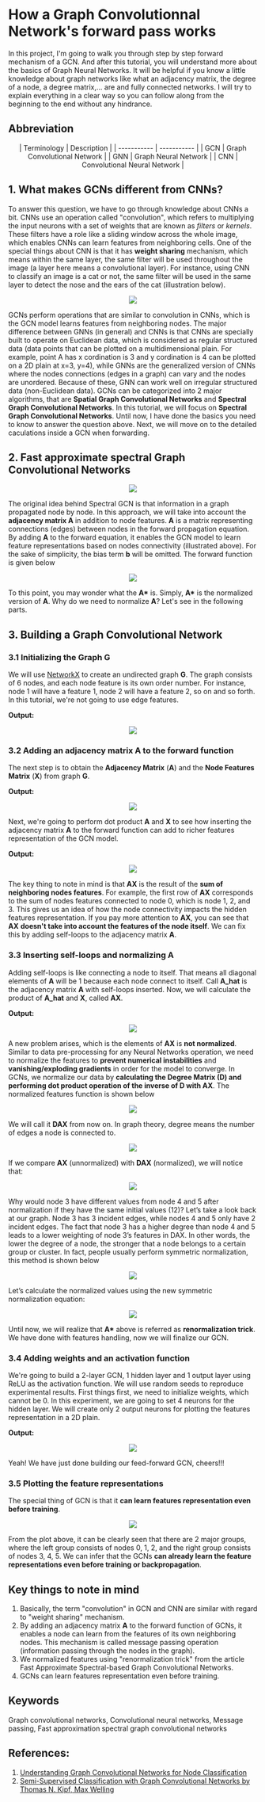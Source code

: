 # How a Graph Convolutionnal Network's forward pass works

In this project, I'm going to walk you through step by step forward mechanism of a GCN. And after this tutorial, 
you will understand more about the basics of Graph Neural Networks. It will be helpful if you know a little 
knowledge about graph networks like what an adjacency matrix, the degree of a node, a degree matrix,... are and
fully connected networks. I will try to explain everything in a clear way so you can follow along from the beginning
to the end without any hindrance.

## Abbreviation
<center>
| Terminology | Description |
| ----------- | ----------- |
| GCN      | Graph Convolutional Network       |
| GNN      | Graph Neural Network       |
| CNN   | Convolutional Neural Network        |
</center>

## 1. What makes GCNs different from CNNs?
To answer this question, we have to go through knowledge about CNNs a bit. CNNs use an operation called "convolution", which refers to multiplying the input neurons with a set of weights that are known as *filters* or *kernels*. These filters have a role like a sliding window across the whole image, which enables CNNs can learn features from neighboring cells. One of the special things about CNN is that it has **weight sharing** mechanism, which means within the same layer, the same filter will be used throughout the image (a layer here means a convolutional layer). For instance, using CNN to classify an image is a cat or not, the same filter will be used in the same layer to detect the nose and the ears of the cat (illustration below). 

<p align="center">
  <img src="./images/weight_sharing_mechanism.png" />
</p>

GCNs perform operations that are similar to convolution in CNNs, which is the GCN model learns features from neighboring nodes. The major difference between GNNs (in general) and CNNs is that CNNs are specially built to operate on Euclidean data, which is considered as regular structured data (data points that can be plotted on a multidimensional plain. For example, point A has x cordination is 3 and y cordination is 4 can be plotted on a 2D plain at x=3, y=4), while GNNs are the generalized version of CNNs where the nodes connections (edges in a graph) can vary and the nodes are unordered. Because of these, GNN can work well on irregular structured data (non-Euclidean data). 
GCNs can be categorized into 2 major algorithms, that are **Spatial Graph Convolutional Networks** and **Spectral Graph Convolutional Networks**. In this tutorial, we will focus on **Spectral Graph Convolutional Networks**. Until now, I have done the basics you need to know to answer the question above. Next, we will move on to the detailed caculations inside a GCN when forwarding.

## 2. Fast approximate spectral Graph Convolutional Networks

<p align="center">
  <img src="./images/neighboring_nodes_features.png" />
</p>

The original idea behind Spectral GCN is that information in a graph propagated node by node. In this approach, we will take into account the **adjacency matrix A** in addition to node features. **A** is a matrix representing connections (edges) between nodes in the forward propagation equation. By adding **A** to the forward equation, it enables the GCN model to learn feature representations based on nodes connectivity (illustrated above). For the sake of simplicity, the bias term **b** will be omitted. The forward function is given below

<p align="center">
  <img src="./images/forward_function.png" />
</p>

To this point, you may wonder what the <strong>A*</strong> is. Simply, <strong>A*</strong> is the normalized version of **A**. Why do we need to normalize **A**? Let's see in the following parts.

## 3. Building a Graph Convolutional Network
### 3.1 Initializing the Graph G
We will use [NetworkX](https://networkx.org/) to create an undirected graph **G**. The graph consists of 6 nodes, and each node feature is its own order number. For instance, node 1 will have a feature 1, node 2 will have a feature 2, so on and so forth. In this tutorial, we're not going to use edge features.

**Output:**

<p align="center">
  <img src="./images/graph_visualization.png" />
</p>

### 3.2 Adding an adjacency matrix A to the forward function
The next step is to obtain the **Adjacency Matrix** (**A**) and the **Node Features Matrix** (**X**) from graph **G**.

**Output:**

<p align="center">
  <img src="./images/inserting_A.png" />
</p>

Next, we're going to perform dot product **A** and **X** to see how inserting the adjacency matrix **A** to the forward function can add to richer features representation of the GCN model.

**Output:**

<p align="center">
  <img src="./images/dot_product.png" />
</p>

The key thing to note in mind is that **AX** is the result of the **sum of neighboring nodes features**. For example, the first row of **AX** corresponds to the sum of nodes features connected to node 0, which is node 1, 2, and 3. This gives us an idea of how the node connectivity impacts the hidden features representation. If you pay more attention to **AX**, you can see that **AX** **doesn't take into account the features of the node itself**. We can fix this by adding self-loops to the adjacency matrix **A**.
### 3.3 Inserting self-loops and normalizing A
Adding self-loops is like connecting a node to itself. That means all diagonal elements of **A** will be 1 because each node connect to itself. Call **A_hat** is the adjacency matrix **A** with self-loops inserted. Now, we will calculate the product of **A_hat** and **X**, called **AX**.

**Output:**

<p align="center">
  <img src="./images/inserting_self_loops.png" />
</p>

A new problem arises, which is the elements of **AX** is **not normalized**. Similar to data pre-processing for any Neural Networks operation, we need to normalize the features to **prevent numerical instabilities** and **vanishing/exploding gradients** in order for the model to converge. In GCNs, we normalize our data by **calculating the Degree Matrix (D) and performing dot product operation of the inverse of D with AX**. The normalized features function is shown below

<p align="center">
  <img src="./images/normalized_features.png" />
</p>

We will call it **DAX** from now on. In graph theory, degree means the number of edges a node is connected to.

<p align="center">
  <img src="./images/output_normalized_features.png" />
</p>

If we compare **AX** (unnormalized) with **DAX** (normalized), we will notice that:

<p align="center">
  <img src="./images/unnormalized_vs_normalized.png" />
</p>

Why would node 3 have different values from node 4 and 5 after normalization if they have the same initial values (12)?
Let’s take a look back at our graph. Node 3 has 3 incident edges, while nodes 4 and 5 only have 2 incident edges. The fact that node 3 has a higher degree than node 4 and 5 leads to a lower weighting of node 3’s features in DAX. In other words, the lower the degree of a node, the stronger that a node belongs to a certain group or cluster.
In fact, people usually perform symmetric normalization, this method is shown below

<p align="center">
  <img src="./images/symmetric_normalization.png" />
</p>

Let’s calculate the normalized values using the new symmetric normalization equation:

<p align="center">
  <img src="./images/symmetric_normalization_results.png" />
</p>

Until now, we will realize that <strong>A*</strong> above is referred as **renormalization trick**.
We have done with features handling, now we will finalize our GCN.
### 3.4 Adding weights and an activation function
We're going to build a 2-layer GCN, 1 hidden layer and 1 output layer using ReLU as the activation function. We will use random seeds to reproduce experimental results. First things first, we need to initialize weights, which cannot be 0. In this experiment, we are going to set 4 neurons for the hidden layer. We will create only 2 output neurons for plotting the features representation in a 2D plain.

**Output:**

<p align="center">
  <img src="./images/features_representation.png" />
</p>

Yeah! We have just done building our feed-forward GCN, cheers!!! 
### 3.5 Plotting the feature representations
The special thing of GCN is that it **can learn features representation even before training**. 

<p align="center">
  <img src="./images/plot.png" />
</p>

From the plot above, it can be clearly seen that there are 2 major groups, where the left group consists of nodes 0, 1, 2, and the right group consists of nodes 3, 4, 5. We can infer that the GCNs **can already learn the feature representations even before training or backpropagation**.


## Key things to note in mind
1. Basically, the term "convolution" in GCN and CNN are similar with regard to "weight sharing" mechanism.
2. By adding an adjacency matrix **A** to the forward function of GCNs, it enables a node can learn from the features of its own neighboring nodes. This mechanism is called message passing operation (information passing through the nodes in the graph).
3. We normalized features using "renormalization trick" from the article Fast Approximate Spectral-based Graph Convolutional Networks.
4. GCNs can learn features representation even before training.

## Keywords
Graph convolutional networks, Convolutional neural networks, Message passing, Fast approximation spectral graph convolutional networks



## References:
1. [Understanding Graph Convolutional Networks for Node Classification](https://towardsdatascience.com/understanding-graph-convolutional-networks-for-node-classification-a2bfdb7aba7b)
2. [Semi-Supervised Classification with Graph Convolutional Networks by Thomas N. Kipf, Max Welling](https://arxiv.org/abs/1609.02907)
